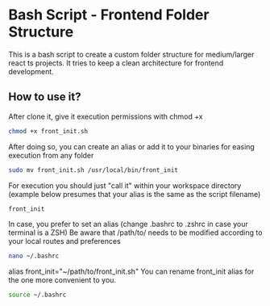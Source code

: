 # Bash Script - Frontend Folder Structure

This is a bash script to create a custom folder structure for medium/larger react ts projects. It tries to keep a clean architecture for frontend development.

## How to use it?

After clone it, give it execution permissions with chmod +x

```sh
chmod +x front_init.sh
```

After doing so, you can create an alias or add it to your binaries for easing execution from any folder

```sh
sudo mv front_init.sh /usr/local/bin/front_init
```

For execution you should just "call it" within your workspace directory (example below presumes that your alias is the same as the script filename)

```sh
front_init
```

In case, you prefer to set an alias (change .bashrc to .zshrc in case your terminal is a ZSH) Be aware that /path/to/ needs to be modified according to your local routes and preferences

```sh
nano ~/.bashrc
```

alias front_init="~/path/to/front_init.sh"
You can rename front_init alias for the one more convenient to you.

```sh
source ~/.bashrc
```
